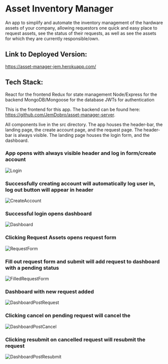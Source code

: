# Asset Inventory Manager
An app to simplify and automate the inventory management of the hardware assets of your company, allowing requestors one quick and easy place to request assets, see the status of their requests, as well as see the assets for which they are currently responsible/own. 

## Link to Deployed Version:
https://asset-manager-jem.herokuapp.com/

## Tech Stack:
React for the frontend
Redux for state management
Node/Express for the backend
MongoDB/Mongoose for the database
JWTs for authentication

This is the frontend for this app.  The backend can be found here: https://github.com/JemDobro/asset-manager-server.

All components live in the src directory. 
The app houses the header-bar, the landing page, the create account page, and the request page.  The header-bar is always visible.
The landing page houses the login form, and the dashboard.

### App opens with always visible header and log in form/create account

![Login](img/LogIn.PNG)

### Successfully creating account will automatically log user in, log out button will appear in header

![CreateAccount](img/CreateAccount.PNG)

### Successful login opens dashboard

![Dashboard](img/Dashboard1.PNG)

### Clicking Request Assets opens request form

![RequestForm](img/RequestForm.PNG)

### Fill out request form and submit will add request to dashboard with a pending status

![FilledRequestForm](img/FilledRequestForm.PNG)

### Dashboard with new request added

![DashboardPostRequest](img/DashboardPostRequest.PNG)

### Clicking cancel on pending request will cancel the 

![DashboardPostCancel](img/DashboardPostCancel.PNG)

### Clicking resubmit on cancelled request will resubmit the request

![DashboardPostResubmit](img/DashboardPostResubmit.PNG)
